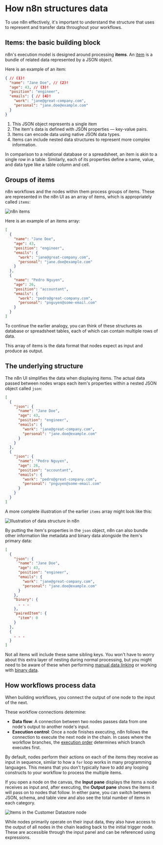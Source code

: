 <!-- vale off -->
# How n8n structures data

To use n8n effectively, it's important to understand the structure that uses to represent and transfer data throughout your workflows.

## Items: the basic building block

n8n's execution model is designed around processing **items**. An [item](/glossary.md#item-n8n) is a bundle of related data represented by a JSON object.

Here is an example of an item:

```json
{ // (1)!
  "name": "Jane Doe", // (2)!
  "age": 43, // (3)!
  "position": "engineer",
  "emails": { // (4)!
    "work": "jane@great-company.com",
    "personal": "jane.doe@example.com"
  }
}
```

1. This JSON object represents a single item
2. The item's data is defined with JSON properties — key-value pairs.
3. Items can encode data using native JSON data types.
4. Items can include nested data structures to represent more complex information.

In comparison to a relational database or a spreadsheet, an item is akin to a single row in a table. Similarly, each of its properties define a name, value, and data type like a table column and cell.

## Groups of items

n8n workflows and the nodes within them process groups of items. These are represented in the n8n UI as an array of items, which is appropriately called `items`:

![n8n items](/_images/courses/level-two/chapter-one/explanation_items.png)

Here is an example of an items array:

```json
[
  {
    "name": "Jane Doe",
    "age": 43,
    "position": "engineer",
    "emails": {
      "work": "jane@great-company.com",
      "personal": "jane.doe@example.com"
    }
  },
  {
    "name": "Pedro Nguyen",
    "age": 26,
    "position": "accountant",
    "emails": {
      "work": "pedro@great-company.com",
      "personal": "pnguyen@some-email.com"
    }
  }
]
```

To continue the earlier analogy, you can think of these structures as database or spreadsheet tables, each of which can contain multiple rows of data.

This array of items is the data format that nodes expect as input and produce as output.

## The underlying structure

The n8n UI simplifies the data when displaying items. The actual data passed between nodes wraps each item's properties within a nested JSON object called `json`:

```json
[
  {
    "json": {
      "name": "Jane Doe",
      "age": 43,
      "position": "engineer",
      "emails": {
        "work": "jane@great-company.com",
        "personal": "jane.doe@example.com"
      }
    }
  },
  {
    "json": {
      "name": "Pedro Nguyen",
      "age": 26,
      "position": "accountant",
      "emails": {
        "work": "pedro@great-company.com",
        "personal": "pnguyen@some-email.com"
      }
    }
  }
]
```

A more complete illustration of the earlier `items` array might look like this:

![Illustration of data structure in n8n](/_images/courses/level-two/chapter-one/explanation_datastructure.png)

By putting the item's properties in the `json` object, n8n can also bundle other information like metadata and binary data alongside the item's primary data:

```json
[
  {
    "json": {
      "name": "Jane Doe",
      "age": 43,
      "position": "engineer",
      "emails": {
        "work": "jane@great-company.com",
        "personal": "jane.doe@example.com"
      }
    },
    "binary": {
      . . .
    },
    "pairedItem": {
      "item": 0
    }
  },
  {
    . . .
  }
]
```

Not all items will include these same sibling keys. You won't have to worry about this extra layer of nesting during normal processing, but you might need to be aware of these when performing [manual data linking]() or working with [binary data]().

## How workflows process data

When building workflows, you connect the output of one node to the input of the next.

These workflow connections determine:

* **Data flow**: A connection between two nodes passes data from one node's output to another node's input.
* **Execution control**: Once a node finishes executing, n8n follows the connection to execute the next node in the chain. In cases where the workflow branches, the [execution order](/flow-logic/execution-order.md) determines which branch executes first.

By default, nodes perform their actions on each of the items they receive as input in sequence, similar to how a `for` loop works in many programming languages. This means that you don't typically have to add any looping constructs to your workflow to process the multiple items.

If you open a node on the canvas, the **Input pane** displays the items a node receives as input and, after executing, the **Output pane** shows the items it will pass on to nodes that follow. In either pane, you can switch between JSON, schema, and table view and also see the total number of items in each category.

![Items in the Customer Datastore node](/_images/flow-logic/looping/customer_datastore_node.png)

While nodes primarily operate on their input data, they also have access to the output of all nodes in the chain leading back to the initial trigger node. These are accessible through the input panel and can be referenced using expressions.

<!--

## Referencing items with expressions

You can find out how to reference node data generally in the [reference data]() page. This section includes some basic examples of how to reference the `items` array, individual items, and data properties using expressions.

| Description                                                     | Expression                                                                                |
|-----------------------------------------------------------------|-------------------------------------------------------------------------------------------|
| Reference the entire input `items` array.                       | `$input.all()`                                                                            |
| Reference an individual item in the array by index.             | `$input.all()[0]` (to reference the first item)                                           |
| Reference the individual input item linked to the current item. | `$input.item`                                                                             |
| Reference an individual item's list of properties.              | By index: `$input.all()[0]`<br>For the current item: `$input.item.json` or simply `$json` |

-->
